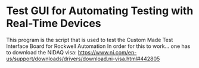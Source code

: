# Test GUI for Automating Testing with Real-Time Devices 

This program is the script that is used to test the Custom Made Test Interface Board for Rockwell Automation
In order for this to work... one has to download the NIDAQ visa:
https://www.ni.com/en-us/support/downloads/drivers/download.ni-visa.html#442805

